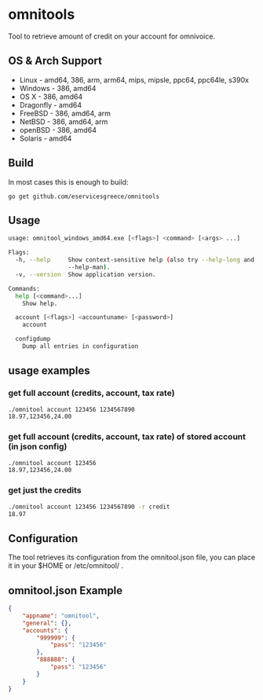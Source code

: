 # omnitools

Tool to retrieve amount of credit on your account for omnivoice.

## OS & Arch Support
* Linux - amd64, 386, arm, arm64, mips, mipsle, ppc64, ppc64le, s390x
* Windows - 386, amd64
* OS X - 386, amd64
* Dragonfly - amd64
* FreeBSD - 386, amd64, arm
* NetBSD - 386, amd64, arm
* openBSD - 386, amd64
* Solaris - amd64

## Build
In most cases this is enough to build:
```
go get github.com/eservicesgreece/omnitools
```

## Usage
```bash
usage: omnitool_windows_amd64.exe [<flags>] <command> [<args> ...]

Flags:
  -h, --help     Show context-sensitive help (also try --help-long and
                 --help-man).
  -v, --version  Show application version.

Commands:
  help [<command>...]
    Show help.

  account [<flags>] <accountuname> [<password>]
    account

  configdump
    Dump all entries in configuration                                    
```

## usage examples
### get full account (credits, account, tax rate)
```bash
./omnitool account 123456 1234567890
18.97,123456,24.00
```

### get full account (credits, account, tax rate) of stored account (in json config)
```bash
./omnitool account 123456
18.97,123456,24.00
```

### get just the credits
```bash
./omnitool account 123456 1234567890 -r credit
18.97
```

## Configuration
The tool retrieves its configuration from the omnitool.json file, you can place it in your $HOME or /etc/omnitool/ .

## omnitool.json  Example
```json
{                                    
    "appname": "omnitool",           
    "general": {},                   
    "accounts": {                    
        "999999": {                  
            "pass": "123456"       
        },                           
        "888888": {                  
            "pass": "123456"
        }                            
    }                                
}                                    
```
